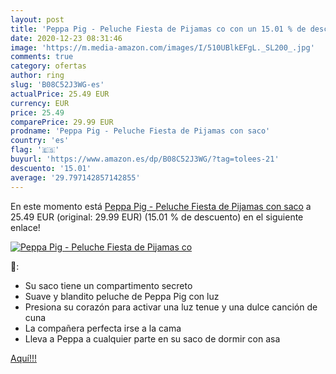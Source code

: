 ```yaml
---
layout: post
title: 'Peppa Pig - Peluche Fiesta de Pijamas co con un 15.01 % de descuento'
date: 2020-12-23 08:31:46
image: 'https://m.media-amazon.com/images/I/510UBlkEFgL._SL200_.jpg'
comments: true
category: ofertas
author: ring
slug: 'B08C52J3WG-es'
actualPrice: 25.49 EUR
currency: EUR
price: 25.49
comparePrice: 29.99 EUR
prodname: 'Peppa Pig - Peluche Fiesta de Pijamas con saco'
country: 'es'
flag: '🇪🇸'
buyurl: 'https://www.amazon.es/dp/B08C52J3WG/?tag=tolees-21'
descuento: '15.01'
average: '29.797142857142855'
---
```


En este momento está [Peppa Pig - Peluche Fiesta de Pijamas con saco](https://www.amazon.es/dp/B08C52J3WG/?tag=tolees-21) a 25.49 EUR (original: 29.99 EUR) (15.01 %  de descuento) en el siguiente enlace!

[![Peppa Pig - Peluche Fiesta de Pijamas co](https://m.media-amazon.com/images/I/510UBlkEFgL._SL200_.jpg)](https://www.amazon.es/dp/B08C52J3WG/?tag=tolees-21)

🔎:

- Su saco tiene un compartimento secreto
- Suave y blandito peluche de Peppa Pig con luz
- Presiona su corazón para activar una luz tenue y una dulce canción de cuna
- La compañera perfecta irse a la cama
- Lleva a Peppa a cualquier parte en su saco de dormir con asa

[Aquí!!!](https://www.amazon.es/dp/B08C52J3WG/?tag=tolees-21)
